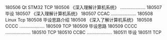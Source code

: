180506  Qt STM32 TCP
180506  《深入理解计算机系统》
....................
180507  毕设
180507  《深入理解计算机系统》
180507  CCAC
....................
180508  Linux Tcp
180508  毕设思路介绍
180508  《深入了解计算机系统》
180508  CCCC
....................
180509  TCP
180509  毕设思路
180509  CCCC
....................
180510  TCP
180510  CCBC
....................
180511  毕设
180511  TCP
